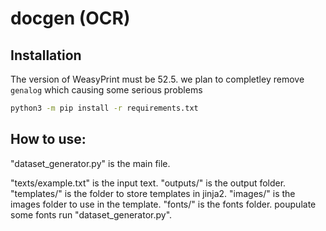 # docgen (OCR)

## Installation
The version of WeasyPrint must be 52.5. 
we plan to completley remove `genalog` which causing some serious problems
```bash
python3 -m pip install -r requirements.txt
```

## How to use:
"dataset_generator.py" is the main file. 


"texts/example.txt" is the input text. 
"outputs/" is the output folder. 
"templates/" is the folder to store templates in jinja2.
"images/" is the images folder to use in the template.
"fonts/" is the fonts folder. poupulate some fonts
run "dataset_generator.py".
